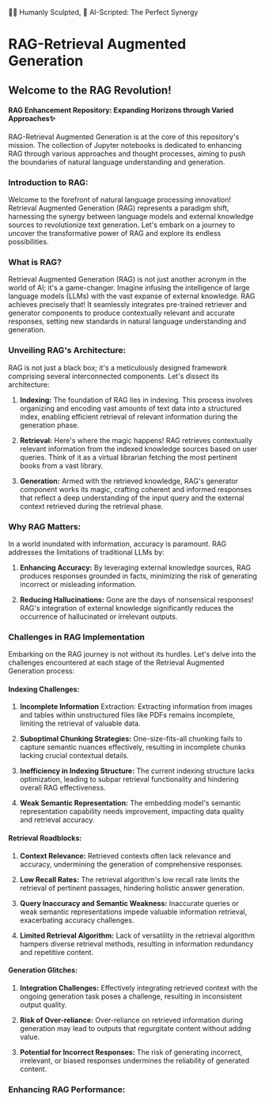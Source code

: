 👨‍💻 Humanly Sculpted, 🤖 AI-Scripted: The Perfect Synergy
### 

# RAG-Retrieval Augmented Generation
## Welcome to the RAG Revolution!


#### RAG Enhancement Repository: Expanding Horizons through Varied Approaches✨
RAG-Retrieval Augmented Generation is at the core of this repository's mission. The collection of Jupyter notebooks is dedicated to enhancing RAG through various approaches and thought processes, aiming to push the boundaries of natural language understanding and generation. 

### Introduction to RAG:

Welcome to the forefront of natural language processing innovation! Retrieval Augmented Generation (RAG) represents a paradigm shift, harnessing the synergy between language models and external knowledge sources to revolutionize text generation. Let's embark on a journey to uncover the transformative power of RAG and explore its endless possibilities.


### What is RAG?

Retrieval Augmented Generation (RAG) is not just another acronym in the world of AI; it's a game-changer. Imagine infusing the intelligence of large language models (LLMs) with the vast expanse of external knowledge. RAG achieves precisely that! It seamlessly integrates pre-trained retriever and generator components to produce contextually relevant and accurate responses, setting new standards in natural language understanding and generation.

### Unveiling RAG's Architecture:

RAG is not just a black box; it's a meticulously designed framework comprising several interconnected components. Let's dissect its architecture:

1. **Indexing:** The foundation of RAG lies in indexing. This process involves organizing and encoding vast amounts of text data into a structured index, enabling efficient retrieval of relevant information during the generation phase.


2. **Retrieval:** Here's where the magic happens! RAG retrieves contextually relevant information from the indexed knowledge sources based on user queries. Think of it as a virtual librarian fetching the most pertinent books from a vast library.


3. **Generation:** Armed with the retrieved knowledge, RAG's generator component works its magic, crafting coherent and informed responses that reflect a deep understanding of the input query and the external context retrieved during the retrieval phase.


### Why RAG Matters:
In a world inundated with information, accuracy is paramount. RAG addresses the limitations of traditional LLMs by:

1. **Enhancing Accuracy:** By leveraging external knowledge sources, RAG produces responses grounded in facts, minimizing the risk of generating incorrect or misleading information.

2. **Reducing Hallucinations:** Gone are the days of nonsensical responses! RAG's integration of external knowledge significantly reduces the occurrence of hallucinated or irrelevant outputs.


### Challenges in RAG Implementation

Embarking on the RAG journey is not without its hurdles. Let's delve into the challenges encountered at each stage of the Retrieval Augmented Generation process:

#### Indexing Challenges:

1. **Incomplete Information** Extraction: Extracting information from images and tables within unstructured files like PDFs remains incomplete, limiting the retrieval of valuable data.

2. **Suboptimal Chunking Strategies:** One-size-fits-all chunking fails to capture semantic nuances effectively, resulting in incomplete chunks lacking crucial contextual details.

3. **Inefficiency in Indexing Structure:** The current indexing structure lacks optimization, leading to subpar retrieval functionality and hindering overall RAG effectiveness.

4. **Weak Semantic Representation:** The embedding model's semantic representation capability needs improvement, impacting data quality and retrieval accuracy.

#### Retrieval Roadblocks:

1. **Context Relevance:** Retrieved contexts often lack relevance and accuracy, undermining the generation of comprehensive responses.

2. **Low Recall Rates:** The retrieval algorithm's low recall rate limits the retrieval of pertinent passages, hindering holistic answer generation.

3. **Query Inaccuracy and Semantic Weakness:** Inaccurate queries or weak semantic representations impede valuable information retrieval, exacerbating accuracy challenges.

4. **Limited Retrieval Algorithm:** Lack of versatility in the retrieval algorithm hampers diverse retrieval methods, resulting in information redundancy and repetitive content.


#### Generation Glitches:

1. **Integration Challenges:** Effectively integrating retrieved context with the ongoing generation task poses a challenge, resulting in inconsistent output quality.

2. **Risk of Over-reliance:** Over-reliance on retrieved information during generation may lead to outputs that regurgitate content without adding value.

3. **Potential for Incorrect Responses:** The risk of generating incorrect, irrelevant, or biased responses undermines the reliability of generated content.


### Enhancing RAG Performance: 
